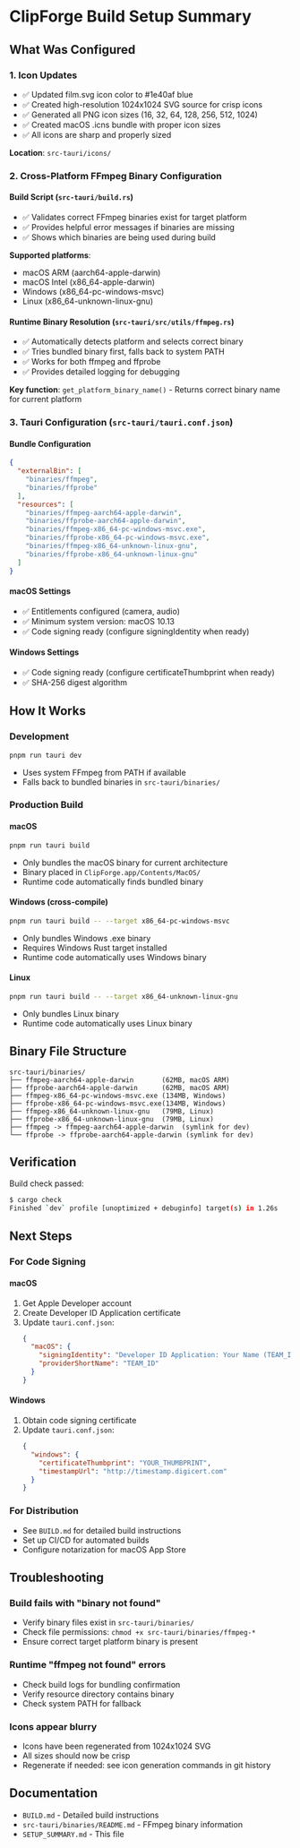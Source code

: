 # ClipForge Build Setup Summary

## What Was Configured

### 1. Icon Updates
- ✅ Updated film.svg icon color to #1e40af blue
- ✅ Created high-resolution 1024x1024 SVG source for crisp icons
- ✅ Generated all PNG icon sizes (16, 32, 64, 128, 256, 512, 1024)
- ✅ Created macOS .icns bundle with proper icon sizes
- ✅ All icons are sharp and properly sized

**Location**: `src-tauri/icons/`

### 2. Cross-Platform FFmpeg Binary Configuration

#### Build Script (`src-tauri/build.rs`)
- ✅ Validates correct FFmpeg binaries exist for target platform
- ✅ Provides helpful error messages if binaries are missing
- ✅ Shows which binaries are being used during build

**Supported platforms**:
- macOS ARM (aarch64-apple-darwin)
- macOS Intel (x86_64-apple-darwin)
- Windows (x86_64-pc-windows-msvc)
- Linux (x86_64-unknown-linux-gnu)

#### Runtime Binary Resolution (`src-tauri/src/utils/ffmpeg.rs`)
- ✅ Automatically detects platform and selects correct binary
- ✅ Tries bundled binary first, falls back to system PATH
- ✅ Works for both ffmpeg and ffprobe
- ✅ Provides detailed logging for debugging

**Key function**: `get_platform_binary_name()` - Returns correct binary name for current platform

### 3. Tauri Configuration (`src-tauri/tauri.conf.json`)

#### Bundle Configuration
```json
{
  "externalBin": [
    "binaries/ffmpeg",
    "binaries/ffprobe"
  ],
  "resources": [
    "binaries/ffmpeg-aarch64-apple-darwin",
    "binaries/ffprobe-aarch64-apple-darwin",
    "binaries/ffmpeg-x86_64-pc-windows-msvc.exe",
    "binaries/ffprobe-x86_64-pc-windows-msvc.exe",
    "binaries/ffmpeg-x86_64-unknown-linux-gnu",
    "binaries/ffprobe-x86_64-unknown-linux-gnu"
  ]
}
```

#### macOS Settings
- ✅ Entitlements configured (camera, audio)
- ✅ Minimum system version: macOS 10.13
- ✅ Code signing ready (configure signingIdentity when ready)

#### Windows Settings
- ✅ Code signing ready (configure certificateThumbprint when ready)
- ✅ SHA-256 digest algorithm

## How It Works

### Development
```bash
pnpm run tauri dev
```
- Uses system FFmpeg from PATH if available
- Falls back to bundled binaries in `src-tauri/binaries/`

### Production Build

#### macOS
```bash
pnpm run tauri build
```
- Only bundles the macOS binary for current architecture
- Binary placed in `ClipForge.app/Contents/MacOS/`
- Runtime code automatically finds bundled binary

#### Windows (cross-compile)
```bash
pnpm run tauri build -- --target x86_64-pc-windows-msvc
```
- Only bundles Windows .exe binary
- Requires Windows Rust target installed
- Runtime code automatically uses Windows binary

#### Linux
```bash
pnpm run tauri build -- --target x86_64-unknown-linux-gnu
```
- Only bundles Linux binary
- Runtime code automatically uses Linux binary

## Binary File Structure

```
src-tauri/binaries/
├── ffmpeg-aarch64-apple-darwin       (62MB, macOS ARM)
├── ffprobe-aarch64-apple-darwin      (62MB, macOS ARM)
├── ffmpeg-x86_64-pc-windows-msvc.exe (134MB, Windows)
├── ffprobe-x86_64-pc-windows-msvc.exe(134MB, Windows)
├── ffmpeg-x86_64-unknown-linux-gnu   (79MB, Linux)
├── ffprobe-x86_64-unknown-linux-gnu  (79MB, Linux)
├── ffmpeg -> ffmpeg-aarch64-apple-darwin  (symlink for dev)
└── ffprobe -> ffprobe-aarch64-apple-darwin (symlink for dev)
```

## Verification

Build check passed:
```bash
$ cargo check
Finished `dev` profile [unoptimized + debuginfo] target(s) in 1.26s
```

## Next Steps

### For Code Signing

#### macOS
1. Get Apple Developer account
2. Create Developer ID Application certificate
3. Update `tauri.conf.json`:
   ```json
   {
     "macOS": {
       "signingIdentity": "Developer ID Application: Your Name (TEAM_ID)",
       "providerShortName": "TEAM_ID"
     }
   }
   ```

#### Windows
1. Obtain code signing certificate
2. Update `tauri.conf.json`:
   ```json
   {
     "windows": {
       "certificateThumbprint": "YOUR_THUMBPRINT",
       "timestampUrl": "http://timestamp.digicert.com"
     }
   }
   ```

### For Distribution
- See `BUILD.md` for detailed build instructions
- Set up CI/CD for automated builds
- Configure notarization for macOS App Store

## Troubleshooting

### Build fails with "binary not found"
- Verify binary files exist in `src-tauri/binaries/`
- Check file permissions: `chmod +x src-tauri/binaries/ffmpeg-*`
- Ensure correct target platform binary is present

### Runtime "ffmpeg not found" errors
- Check build logs for bundling confirmation
- Verify resource directory contains binary
- Check system PATH for fallback

### Icons appear blurry
- Icons have been regenerated from 1024x1024 SVG
- All sizes should now be crisp
- Regenerate if needed: see icon generation commands in git history

## Documentation
- `BUILD.md` - Detailed build instructions
- `src-tauri/binaries/README.md` - FFmpeg binary information
- `SETUP_SUMMARY.md` - This file
